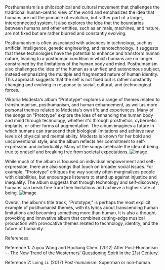 Posthumanism is a philosophical and cultural movement that challenges the traditional human-centric view of the world and emphasizes the idea that humans are not the pinnacle of evolution, but rather part of a larger, interconnected system. It also explores the idea that the boundaries between humans and other entities, such as animals, machines, and nature, are not fixed but are rather blurred and constantly evolving.

Posthumanism is often associated with advances in technology, such as artificial intelligence, genetic engineering, and nanotechnology. It suggests that these technologies have the potential to enhance and transform human nature, leading to a posthuman condition in which humans are no longer constrained by the limitations of the human body and mind. Posthumanism also challenges the idea of the human as a unified and autonomous subject, instead emphasizing the multiple and fragmented nature of human identity. This approach suggests that the self is not fixed but is rather constantly changing and evolving in response to social, cultural, and technological forces.

Viktoria Modesta's album "Prototype" explores a range of themes related to transhumanism, posthumanism, and human enhancement, as well as more personal themes related to Modesta's own life and experiences. Many of the songs on "Prototype" explore the idea of enhancing the human body and mind through technology, whether it's through prosthetics, cybernetic implants, or other forms of augmentation. The album imagines a future in which humans can transcend their biological limitations and achieve new levels of physical and mental ability. Modesta is known for her bold and unconventional style, and the album reflects her commitment to self-expression and individuality. Many of the songs celebrate the idea of being true to oneself and breaking free from societal expectations.
![image](https://user-images.githubusercontent.com/118990959/225637821-ae2b3a6c-58d7-493c-9325-42def287fb32.gif)

While much of the album is focused on individual empowerment and self-expression, there are also songs that touch on broader social issues. For example, "Prototype" critiques the way society often marginalizes people with disabilities, but encourages listeners to stand up against injustice and inequality. The album suggests that through technology and self-discovery, humans can break free from their limitations and achieve a higher state of being.
![image](https://user-images.githubusercontent.com/118990959/225637977-34b86ee9-52f7-40f4-afa6-742eacd13cef.gif)

Overall, the album's title track, "Prototype," is perhaps the most explicit example of posthumanist themes, with its lyrics about transcending human limitations and becoming something more than human. It is also a thought-provoking and innovative album that combines cutting-edge musical production with provocative themes related to technology, identity, and the future of humanity.

References:

Reference 1: Zuyou Wang and Houliang Chen. (2012) After Post-Humanism -- The New Trend of the Westerners' Questioning Spirit in the 21st Century.

Reference 2: Lxing Li. (2017) Post-humanism: Superman or non-human.
